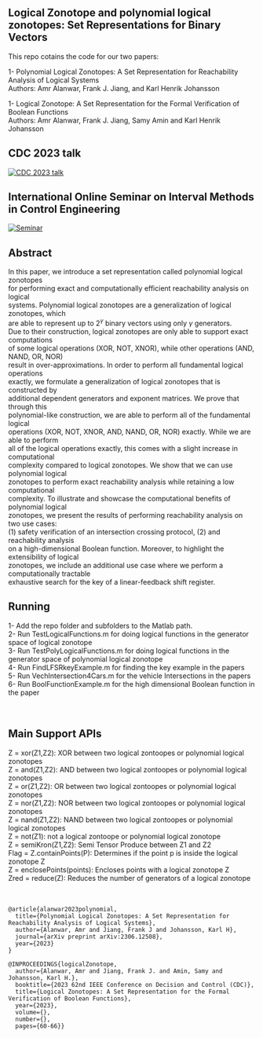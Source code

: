 
## Logical Zonotope and polynomial logical zonotopes: Set Representations for Binary Vectors

This repo cotains the code for our two papers: <br />

1- Polynomial Logical Zonotopes: A Set Representation for Reachability Analysis of Logical Systems <br />
Authors: Amr Alanwar, Frank J. Jiang, and Karl Henrik Johansson  <br />

1- Logical Zonotope: A Set Representation for the Formal Verification of Boolean Functions <br />
Authors: Amr Alanwar, Frank J. Jiang, Samy Amin and Karl Henrik Johansson  <br />

## CDC 2023 talk 
[![CDC 2023 talk](https://img.youtube.com/vi/peyTfhMxBEk/0.jpg)](https://youtu.be/peyTfhMxBEk)

## International Online Seminar on Interval Methods in Control Engineering 
[![Seminar](https://img.youtube.com/vi/xEVqpGp1HBc/0.jpg)](https://www.youtube.com/watch?v=xEVqpGp1HBc)


## Abstract
In this paper, we introduce a set representation called polynomial logical zonotopes<br />
 for performing exact and computationally efficient reachability analysis on logical <br />
systems. Polynomial logical zonotopes are a generalization of logical zonotopes, which <br />
are able to represent up to $2^\gamma$ binary vectors using only $\gamma$ generators. <br />
Due to their construction, logical zonotopes are only able to support exact computations<br />
 of some logical operations (XOR, NOT, XNOR), while other operations (AND, NAND, OR, NOR)<br />
 result in over-approximations. In order to perform all fundamental logical operations <br />
exactly, we formulate a generalization of logical zonotopes that is constructed by <br />
additional dependent generators and exponent matrices. We prove that through this <br />
polynomial-like construction, we are able to perform all of the fundamental logical <br />
operations  (XOR, NOT, XNOR, AND, NAND, OR, NOR) exactly. While we are able to perform <br />
all of the logical operations exactly, this comes with a slight increase in computational<br />
 complexity compared to logical zonotopes. We show that we can use polynomial logical <br />
zonotopes to perform exact reachability analysis while retaining a low computational <br />
complexity. To illustrate and showcase the computational benefits of polynomial logical <br />
zonotopes, we present the results of performing reachability analysis on two use cases: <br />
(1) safety verification of an intersection crossing protocol, (2) and reachability analysis <br />
on a high-dimensional Boolean function. Moreover, to highlight the extensibility of logical <br />
zonotopes, we include an additional use case where we perform a computationally tractable <br />
exhaustive search for the key of a linear-feedback shift register.

## Running 
1- Add the repo folder and subfolders to the Matlab path.  <br />
2- Run TestLogicalFunctions.m for doing logical functions in the generator space of logical zonotope <br />
3- Run TestPolyLogicalFunctions.m for doing logical functions in the generator space of polynomial logical zonotope <br />
4- Run FindLFSRkeyExample.m for finding the key example in the papers  <br />
5- Run VechIntersection4Cars.m for the vehicle Intersections in the papers <br />
6- Run BoolFunctionExample.m for the high dimensional Boolean function in the paper <br /><br /><br/> 

## Main Support APIs
Z = xor(Z1,Z2): XOR between two logical zontoopes or polynomial logical zonotopes <br />
Z = and(Z1,Z2): AND between two logical zontoopes or polynomial logical zonotopes <br />
Z = or(Z1,Z2): OR between two logical zontoopes or polynomial logical zonotopes <br />
Z = nor(Z1,Z2): NOR between two logical zontoopes or polynomial logical zonotopes <br />
Z = nand(Z1,Z2): NAND between two logical zontoopes or polynomial logical zonotopes <br />
Z = not(Z1): not a logical zontoope or polynomial logical zonotope <br />
Z = semiKron(Z1,Z2): Semi Tensor Produce between Z1 and Z2 <br />
Flag = Z.containPoints(P): Determines if the point p is inside the logical zonotope Z <br />
Z = enclosePoints(points): Encloses points with a logical zonotope Z <br />
Zred = reduce(Z): Reduces the number of generators of a logical zonotope  <br />
<br /><br />


```
@article{alanwar2023polynomial,
  title={Polynomial Logical Zonotopes: A Set Representation for Reachability Analysis of Logical Systems},
  author={Alanwar, Amr and Jiang, Frank J and Johansson, Karl H},
  journal={arXiv preprint arXiv:2306.12508},
  year={2023}
}
```

```
@INPROCEEDINGS{logicalZonotope,
  author={Alanwar, Amr and Jiang, Frank J. and Amin, Samy and Johansson, Karl H.},
  booktitle={2023 62nd IEEE Conference on Decision and Control (CDC)}, 
  title={Logical Zonotopes: A Set Representation for the Formal Verification of Boolean Functions}, 
  year={2023},
  volume={},
  number={},
  pages={60-66}}

```
